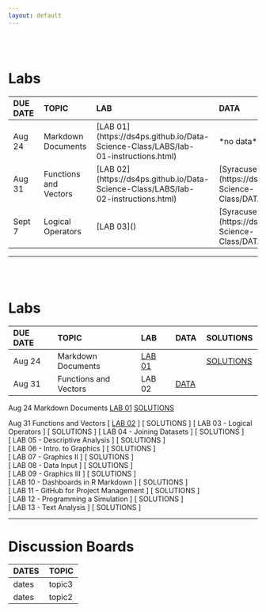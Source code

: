 ```yaml
---
layout: default
---
```


<style>
th {
    padding: 3px 10px 3px 10px;
    text-align: left;
}
td {
    padding: 3px 10px 3px 10px;
    text-align: left;
}
</style>


<div class = "uk-container uk-container-small">
  
<br><br>




# Labs

<table class="uk-table uk-table-striped">
<thead>
<tr>
   <th>DUE DATE</th>
   <th>TOPIC</th>
   <th>LAB</th>
   <th>DATA</th>
   <th>SOLUTIONS</th>
</tr>
</thead>

<tbody>
        <tr>
            <td>  Aug 24  </td>
            <td>  Markdown Documents </td>
            <td>  [LAB 01](https://ds4ps.github.io/Data-Science-Class/LABS/lab-01-instructions.html)  </td>
            <td>  *no data* </td>
            <td>  [SOLUTIONS](https://ds4ps.github.io/Data-Science-Class/LABS/lab-01-SOLUTION.html)</td>
        </tr>
        <tr>
            <td>  Aug 31  </td>
            <td>  Functions and Vectors  </td>
            <td>  [LAB 02](https://ds4ps.github.io/Data-Science-Class/LABS/lab-02-instructions.html)  </td>
            <td>  [Syracuse Parcels](https://ds4ps.github.io/Data-Science-Class/DATA/syr_parcels.html)  </td>
            <td>  [SOLUTIONS]()  </td>
        </tr>
        <tr>
            <td>  Sept 7  </td>
            <td>  Logical Operators  </td>
            <td>  [LAB 03]()  </td>
            <td>  [Syracuse Parcels](https://ds4ps.github.io/Data-Science-Class/DATA/syr_parcels.html)   </td>
            <td>  [SOLUTIONS]()  </td>
        </tr>
  
</tbody>
</table>

-----------------
<br><br>


# Labs

DUE DATE | TOPIC | LAB | DATA | SOLUTIONS  
--------|---------|------|-----|--------  
Aug 24  | Markdown Documents  | [LAB 01](https://ds4ps.github.io/Data-Science-Class/LABS/lab-01-instructions.html) | |  [SOLUTIONS](https://ds4ps.github.io/Data-Science-Class/LABS/lab-01-SOLUTION.html)  
Aug 31 | Functions and Vectors | LAB 02 | [DATA](https://ds4ps.github.io/Data-Science-Class/DATA/syr_parcels.html) |  



Aug 24  Markdown Documents
[  LAB 01](https://ds4ps.github.io/Data-Science-Class/LABS/lab-01-instructions.html)
[  SOLUTIONS](https://ds4ps.github.io/Data-Science-Class/LABS/lab-01-SOLUTION.html)

Aug 31  Functions and Vectors [ [LAB 02](https://ds4ps.github.io/Data-Science-Class/LABS/lab-02-instructions.html) ] [ SOLUTIONS ]
[ LAB 03 - Logical Operators ]  [ SOLUTIONS ]
[ LAB 04 - Joining Datasets ]  [ SOLUTIONS ]  
[ LAB 05 - Descriptive Analysis ]  [ SOLUTIONS ]  
[ LAB 06 - Intro. to Graphics ]  [ SOLUTIONS ]  
[ LAB 07 - Graphics II ]  [ SOLUTIONS ]  
[ LAB 08 - Data Input ]  [ SOLUTIONS ]  
[ LAB 09 - Graphics III ]  [ SOLUTIONS ]  
[ LAB 10 - Dashboards in R Markdown ]  [ SOLUTIONS ]  
[ LAB 11 - GitHub for Project Management ]  [ SOLUTIONS ]  
[ LAB 12 - Programming a Simulation ]  [ SOLUTIONS ]  
[ LAB 13 - Text Analysis ]  [ SOLUTIONS ]  

----------------



# Discussion Boards

DATES  |   TOPIC  
-------|------------  
dates  |  topic3  
dates  |  topic2  







<br><br><br><br>
</div>
